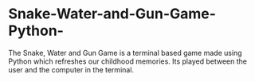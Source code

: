 # Snake-Water-and-Gun-Game-Python-
The Snake, Water and Gun Game is a terminal based game made using Python which refreshes our childhood memories. Its played between the user and the computer in the terminal. 
